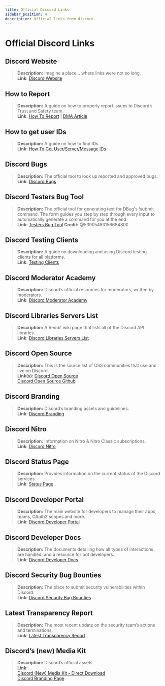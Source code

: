 ```yaml
---
title: Official Discord Links
sidebar_position: 4
description: Official links from discord.
---
```


# Official Discord Links

## Discord Website
> __Description:__ Imagine a place… where links were not so long.   <br/>
__Link:__ [Discord Website](https://dis.gd/)

## How to Report
> __Description:__ A guide on how to properly report issues to Discord’s Trust and Safety  team.   <br/>
__Link:__  [How To Report](https://dis.gd/howtoreport) | [DMA Article](https://discord.com/moderation/360058643194-104:-How-to-Report-Content-to-Discord)

## How to get user IDs 
> __Description:__ A guide on how to find IDs.   <br/>
__Link:__  [How To Get User/Server/Message IDs](https://dis.gd/findmyid)

## Discord Bugs
> __Description:__  The official tool to look up reported and approved bugs.   <br/>
__Link:__ [Discord Bugs](https://bugs.discord.com/)

## Discord Testers Bug Tool
> __Description:__ The official tool for generating text for DBug's !submit command. The form guides you step by step through every input to automatically generate a command for you at the end.   <br/>
__Link:__ [Testers Bug Tool](https://dis.gd/bug-tool)
__Credit:__ @53905483156684800

## Discord Testing Clients
> __Description:__ A guide on downloading and using Discord testing clients for all platforms.   <br/>
__Link:__ [Testing Clients](https://support.discord.com/hc/en-us/articles/360035675191-Discord-Testing-Clients)

## Discord Moderator Academy 
> __Description:__ Discord’s official resources for moderators, written by moderators.   <br/>
__Link:__ [Discord Moderator Academy](https://dis.gd/moderation)

## Discord Libraries Servers List
> __Description:__ A Reddit wiki page that lists all of the Discord API libraries.   <br/>
__Link:__ [Discord Libraries Servers List](https://www.reddit.com/r/discordapp/wiki/developers)

## Discord Open Source
> __Description:__ This is the source list of OSS communities that use and live on Discord.   <br/>
__Link(s):__
[Discord Open Source](https://discord.com/open-source)   <br/>
[Discord Open Source Github](https://github.com/discord/discord-open-source)

## Discord Branding  
> __Description:__ Discord’s branding assets and guidelines.   <br/>
__Link:__ [Discord Branding](https://discord.com/branding)

## Discord Nitro
> __Description:__  Information on Nitro & Nitro Classic subscriptions.   <br/>
__Link:__ [Discord Nitro](https://dis.gd/nitro)

## Discord Status Page
> __Description:__ Provides information on the current status of the Discord services.   <br/>
__Link:__ [Status Page](https://dis.gd/status)

## Discord Developer Portal
> __Description:__ The main website for developers to manage their apps, teams, OAuth2 scopes and more.    <br/>
__Link:__ [Discord Developer Portal](https://discord.com/developers/)

## Discord Developer Docs
> __Description:__ The documents detailing how all types of interactions are handled, and a resource for bot developers.   <br/>
__Link:__ [Discord Developer Docs](https://discord.dev/)

## Discord Security Bug Bounties
> __Description:__ The place to submit security vulnerabilities within Discord.   <br/>
__Link:__ [Discord Security Bug Bounties](https://discord.com/security)

## Latest Transparency Report 
> __Description:__ The most recent update on the security team’s actions and terminations.   <br/>
__Link:__ [Latest Transparency Report](https://discord.com/blog/discord-transparency-report-h1-2021)

## Discord’s (new) Media Kit
> __Description:__ Discord’s official assets.   <br/>
__Link:__ <br/>
[Discord (New) Media Kit - Direct Download](https://www.dropbox.com/sh/nabhhaq7kt59exr/AAB7U3f2pW-Jmvdul0yy7o-ia?dl=1)  <br/>
[Discord Branding Page](https://discord.com/branding)

